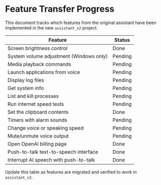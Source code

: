 # Feature Transfer Progress

This document tracks which features from the original assistant have been implemented in the new `assistant_v2` project.

| Feature | Status |
| --- | --- |
| Screen brightness control | Done |
| System volume adjustment (Windows only) | Pending |
| Media playback commands | Pending |
| Launch applications from voice | Pending |
| Display log files | Pending |
| Get system info | Pending |
| List and kill processes | Pending |
| Run internet speed tests | Pending |
| Set the clipboard contents | Done |
| Timers with alarm sounds | Pending |
| Change voice or speaking speed | Pending |
| Mute/unmute voice output | Pending |
| Open OpenAI billing page | Done |
| Push-to-talk text-to-speech interface | Done |
| Interrupt AI speech with push-to-talk | Done |

Update this table as features are migrated and verified to work in `assistant_v2`.
